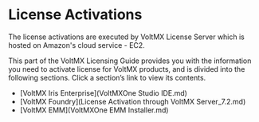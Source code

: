 ﻿

License Activations
===================

The license activations are executed by VoltMX License Server which is hosted on Amazon's cloud service - EC2.

This part of the VoltMX Licensing Guide provides you with the information you need to activate license for VoltMX products, and is divided into the following sections. Click a section’s link to view its contents.

*   [VoltMX Iris Enterprise](VoltMXOne Studio IDE.md)
*   [VoltMX Foundry](License Activation through VoltMX Server_7.2.md)
*   [VoltMX EMM](VoltMXOne EMM Installer.md)
